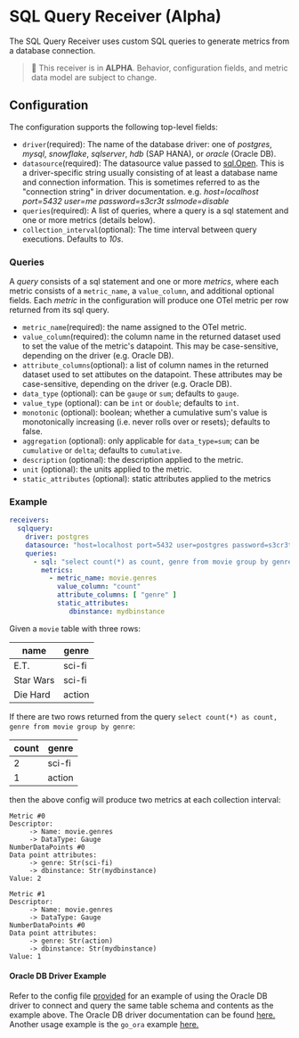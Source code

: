 # SQL Query Receiver (Alpha)

The SQL Query Receiver uses custom SQL queries to generate metrics from a database connection.

> :construction: This receiver is in **ALPHA**. Behavior, configuration fields, and metric data model are subject to change.

## Configuration

The configuration supports the following top-level fields:

- `driver`(required): The name of the database driver: one of _postgres_, _mysql_, _snowflake_, _sqlserver_, _hdb_ (SAP HANA), or _oracle_ (Oracle DB).
- `datasource`(required): The datasource value passed to [sql.Open](https://pkg.go.dev/database/sql#Open). This is
a driver-specific string usually consisting of at least a database name and connection information. This is sometimes
referred to as the "connection string" in driver documentation.
e.g. _host=localhost port=5432 user=me password=s3cr3t sslmode=disable_
- `queries`(required): A list of queries, where a query is a sql statement and one or more metrics (details below).
- `collection_interval`(optional): The time interval between query executions. Defaults to _10s_.

### Queries

A _query_ consists of a sql statement and one or more _metrics_, where each metric consists of a
`metric_name`, a `value_column`, and additional optional fields.
Each _metric_ in the configuration will produce one OTel metric per row returned from its sql query.

* `metric_name`(required): the name assigned to the OTel metric.
* `value_column`(required): the column name in the returned dataset used to set the value of the metric's datapoint. This may be case-sensitive, depending on the driver (e.g. Oracle DB).
* `attribute_columns`(optional): a list of column names in the returned dataset used to set attibutes on the datapoint. These attributes may be case-sensitive, depending on the driver (e.g. Oracle DB).
* `data_type` (optional): can be `gauge` or `sum`; defaults to `gauge`.
* `value_type` (optional): can be `int` or `double`; defaults to `int`.
* `monotonic` (optional): boolean; whether a cumulative sum's value is monotonically increasing (i.e. never rolls over or resets); defaults to false.
* `aggregation` (optional): only applicable for `data_type=sum`; can be `cumulative` or `delta`; defaults to `cumulative`.
* `description` (optional): the description applied to the metric.
* `unit` (optional): the units applied to the metric.
* `static_attributes` (optional): static attributes applied to the metrics

### Example

```yaml
receivers:
  sqlquery:
    driver: postgres
    datasource: "host=localhost port=5432 user=postgres password=s3cr3t sslmode=disable"
    queries:
      - sql: "select count(*) as count, genre from movie group by genre"
        metrics:
          - metric_name: movie.genres
            value_column: "count"
            attribute_columns: [ "genre" ]
            static_attributes: 
               dbinstance: mydbinstance
```

Given a `movie` table with three rows:

| name      | genre  |
|-----------|--------|
| E.T.      | sci-fi |
| Star Wars | sci-fi |
| Die Hard  | action |


If there are two rows returned from the query `select count(*) as count, genre from movie group by genre`:

| count | genre  |
|-------|--------|
| 2     | sci-fi |
| 1     | action |

then the above config will produce two metrics at each collection interval:

```
Metric #0
Descriptor:
     -> Name: movie.genres
     -> DataType: Gauge
NumberDataPoints #0
Data point attributes:
     -> genre: Str(sci-fi)
     -> dbinstance: Str(mydbinstance)     
Value: 2

Metric #1
Descriptor:
     -> Name: movie.genres
     -> DataType: Gauge
NumberDataPoints #0
Data point attributes:
     -> genre: Str(action)
     -> dbinstance: Str(mydbinstance)
Value: 1
```

#### Oracle DB Driver Example

Refer to the config file [provided](./testdata/oracledb-receiver-config.yaml) for an example of using the
Oracle DB driver to connect and query the same table schema and contents as the example above.
The Oracle DB driver documentation can be found [here.](https://github.com/sijms/go-ora)
Another usage example is the `go_ora` example [here.](https://blogs.oracle.com/developers/post/connecting-a-go-application-to-oracle-database)
